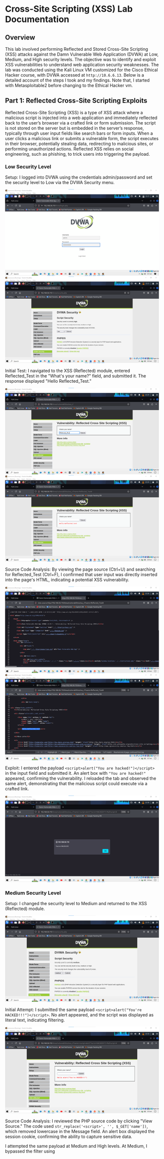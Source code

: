 # Cross-Site Scripting (XSS) Lab Documentation

## Overview
This lab involved performing Reflected and Stored Cross-Site Scripting (XSS) attacks against the Damn Vulnerable Web Application (DVWA) at Low, Medium, and High security levels. The objective was to identify and exploit XSS vulnerabilities to understand web application security weaknesses. The lab was conducted using the Kali Linux VM customized for the Cisco Ethical Hacker course, with DVWA accessed at `http://10.6.6.13`. Below is a detailed account of the steps I took and my findings.
Note that, I started with Metasploitable2 before changing to the Ethical Hacker vm.

## Part 1: Reflected Cross-Site Scripting Exploits
Reflected Cross-Site Scripting (XSS) is a type of XSS attack where a malicious script is injected into a web application and immediately reflected back to the user’s browser via a crafted link or form submission. The script is not stored on the server but is embedded in the server’s response, typically through user input fields like search bars or form inputs. When a user clicks a malicious link or submits a vulnerable form, the script executes in their browser, potentially stealing data, redirecting to malicious sites, or performing unauthorized actions. Reflected XSS relies on social engineering, such as phishing, to trick users into triggering the payload.

### Low Security Level
Setup: I logged into DVWA using the credentials admin/password and set the security level to Low via the DVWA Security menu.
  
  ![](screenshots/022113.png)
  ![](screenshots/022209.png)
  
Initial Test: I navigated to the XSS (Reflected) module, entered Reflected_Test in the "What's your name?" field, and submitted it. The response displayed "Hello Reflected_Test."
  
  ![](screenshots/022427.png)
  ![](screenshots/022449.png)
  
Source Code Analysis: By viewing the page source (Ctrl+U) and searching for Reflected_Test (Ctrl+F), I confirmed that user input was directly inserted into the page's HTML, indicating a potential XSS vulnerability.
  
  ![](screenshots/022634.png)
  ![](screenshots/022755.png)
  
Exploit: I entered the payload `<script>alert("You are hacked!")</script>` in the input field and submitted it. An alert box with `"You are hacked!"` appeared, confirming the vulnerability. I reloaded the tab and observed the same alert, demonstrating that the malicious script could execute via a crafted link.

  ![](screenshots/023038.png)

### Medium Security Level
Setup: I changed the security level to Medium and returned to the XSS (Reflected) module.

  ![](screenshots/023322.png)

Initial Attempt: I submitted the same payload `<script>alert("You're HACKED!!!")</script>`. No alert appeared, and the script was displayed as literal text, indicating filtering.

  ![](screenshots/023412.png)

Source Code Analysis: I reviewed the PHP source code by clicking "View Source." The code used `str_replace('<script>', '', $_GET['name'])`, which removed lowercase <script> tags, rendering the payload ineffective.

  ![](screenshots/095729.png)

Bypass: I modified the payload to `<ScRipt>alert("You're HACKED!!!")</ScRipt>`, using mixed case to bypass the filter. The alert box appeared, confirming the site was still vulnerable at Medium security.

  ![](screenshots/100928.png)
  ![](screenshots/023038.png)


### High Security Level
Setup: I set the security level to High and accessed the XSS (Reflected) module.

Initial Attempt: I submitted `<ScRipt>alert("You're HACKED!!!")</ScRipt>`. No alert appeared, indicating stronger filtering.

  ![](screenshots/100928.png)
  ![](screenshots/101023.png)
   
Source Code Analysis: The PHP code used `preg_replace('/<(.*)s(.*)c(.*)r(.*)i(.*)p(.*)t/i', '', $_GET['name'])`, which removed any variation of <script> regardless of case. However, the > character was not included in the regex, allowing potential bypasses with other tags.

  ![](screenshots/120223.png)
  
Bypass: I used the payload `<img src=x onerror=alert("You're HACKED!!!")>`, which triggered an alert by exploiting an error event on a non-existent image. This confirmed the vulnerability was exploitable using alternative HTML tags.

  ![](screenshots/120402.png)
  ![](screenshots/120428.png)

---

## Part 2: Stored Cross-Site Scripting Exploits
Stored Cross-Site Scripting (XSS) is a type of XSS attack where a malicious script is injected into a web application and stored on the server, typically in a database, message forum, or comment field. Unlike Reflected XSS, the payload is persistently stored and executed in the browser of any user who visits the affected page, without requiring a specific link or action. This makes Stored XSS particularly dangerous, as it can affect multiple users automatically, potentially leading to widespread data theft, session hijacking, or malicious redirects.
  
### Low Security Level

I set the security level to Low and navigated to the XSS (Stored) module.

![](screenshots/120626.png)

I entered XSS Test#1 in the Name field and Stored XSS Test in the Message field, then clicked "Sign Guestbook." Viewing the page source confirmed both inputs were stored in the HTML.

![](screenshots/120912.png)
![](screenshots/121022.png)

I entered test#1 in the Name field and `<script>alert("You're hacked!")</script>` in the Message field. Upon submission, an alert box appeared. Refreshing the page triggered the alert again, confirming the payload was stored and executed on page load.

![](screenshots/124351.png)
![](screenshots/124437.png)
![](screenshots/124704.png)

I reset the database via **"Setup / Reset Database"** to clear the payload.

![](screenshots/125221.png)



### Medium Security Level

I set the security level to Medium and accessed the XSS (Stored) module.

I entered XSS Test#1 in the Name field and Stored XSS Test in the Message field. The source code confirmed the inputs were stored.

I submitted `<script>alert("You are hacked!")</script>` in the Message field. No alert appeared, and the script was displayed with HTML tags removed and slashes added before quotes, indicating sanitization.

The PHP code used `strip_tags()` and `htmlspecialchars()` on the Message field to remove HTML tags and escape special characters. The Name field used `str_replace()` to remove <script> tags.

I modified the Name field’s maxlength attribute from `10` to `100` using the browser’s Developer Tools (Inspect > Edit maxlength). I then entered `<ScRipt>alert("You are hacked!")</ScRipt>` in the Name field and arbitrary text in the Message field. The alert appeared, confirming a successful bypass. The alert persisted on page refresh.

I reset the database to clear the payload.


### High Security Level

I set the security level to High and accessed the XSS (Stored) module.

I entered `Test#1` in the Name field and Stored XSS Test in the Message field, confirming storage in the page source.

I submitted `<ScRipt>alert("You are hacked!")</ScRipt>` in the Message field. No alert appeared, indicating sanitization.

The Message field used `strip_tags()` and `htmlspecialchars()`, while the Name field used `preg_replace()` to remove any <script> tag variation.

I modified the Name field’s maxlength to 100, then entered `<svg onload=alert("You_are_hacked!")>` in the Name field with arbitrary text in the Message field. The alert appeared, confirming the vulnerability was exploitable using the <svg> tag. The alert persisted on page refresh.

I then reset the database to clear the payload once again.

---

## Stored iframe Exploit (Low Security Level)

I set the security level to Low and navigated to the XSS (Stored) module.

I entered iframe in the Name field and `<iframe src="http://h4cker.org"></iframe>` in the Message field. Upon submission, the H4cker website appeared in an iframe below the guestbook entry, demonstrating the potential to redirect users to malicious sites.

I reset the database to clear the payload. (was quite straightforward haha)



## Stored Cookie Exploit (Low Security Level)

I set the security level to Low and accessed the XSS (Stored) module.

I entered cookie in the Name field and <script>alert(document.cookie)</script> in the Message field. An alert box displayed the session cookie, confirming the ability to capture sensitive data.

I attempted the same payload at Medium and High levels. At Medium, I bypassed the filter using <ScRipt> in the Name field after modifying maxlength, and the cookie was displayed. At High, I used `<svg onload=alert(document.cookie)>` in the Name field, which also succeeded.

I reset the database after each test.

---

## Reflection

The successful exploitation of XSS vulnerabilities at Low, Medium, and High security levels in DVWA highlighted significant security weaknesses. At Low security, the lack of input sanitization allowed straightforward script injection. At Medium, basic filtering was bypassed with case manipulation or alternative tags. At High, more sophisticated filters were bypassed using non-script tags like <img> and <svg>. These vulnerabilities suggest that the application is susceptible to other potential exploits, such as session hijacking or phishing via malicious redirects. In an ethical hacking engagement, these findings would prompt a thorough evaluation for additional vulnerabilities and recommendations for robust input validation and sanitization.
